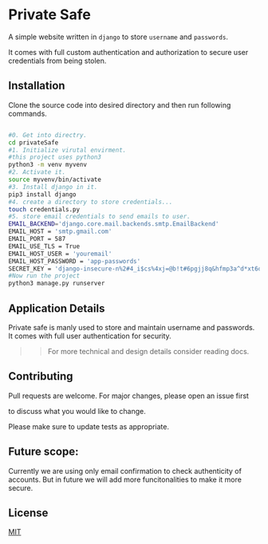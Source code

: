 # Private Safe

  

A simple website written in `django` to store `username` and `passwords`.

It comes with full custom authentication and authorization to secure user credentials from being stolen.

  

## Installation

  

Clone the source code into desired directory and then run following commands.

  

```bash

#0. Get into directry.
cd privateSafe
#1. Initialize virutal envirment.
#this project uses python3
python3 -m venv myvenv
#2. Activate it.
source myvenv/bin/activate
#3. Install django in it.
pip3 install django
#4. create a directory to store credentials...
touch credentials.py
#5. store email credentials to send emails to user.
EMAIL_BACKEND='django.core.mail.backends.smtp.EmailBackend'
EMAIL_HOST = 'smtp.gmail.com'
EMAIL_PORT = 587
EMAIL_USE_TLS = True
EMAIL_HOST_USER = 'youremail'
EMAIL_HOST_PASSWORD = 'app-passwords'
SECRET_KEY = 'django-insecure-n%2#4_i$cs%4xj=@b!t#6pgjj8q&hfmp3a^d*xt6d%61f+cwy2'
#Now run the project
python3 manage.py runserver
```
  

## Application Details

Private safe is manly used to store and maintain username and passwords.
It comes with full user authentication for security.

>>For more technical and design details consider reading docs.


## Contributing


Pull requests are welcome. For major changes, please open an issue first

to discuss what you would like to change.

Please make sure to update tests as appropriate.
  
## Future scope:
Currently we are using only email confirmation to check authenticity of accounts. 
But in future we will add more funcitonalities to make it more secure.


## License

 
[MIT](https://choosealicense.com/licenses/mit/)
